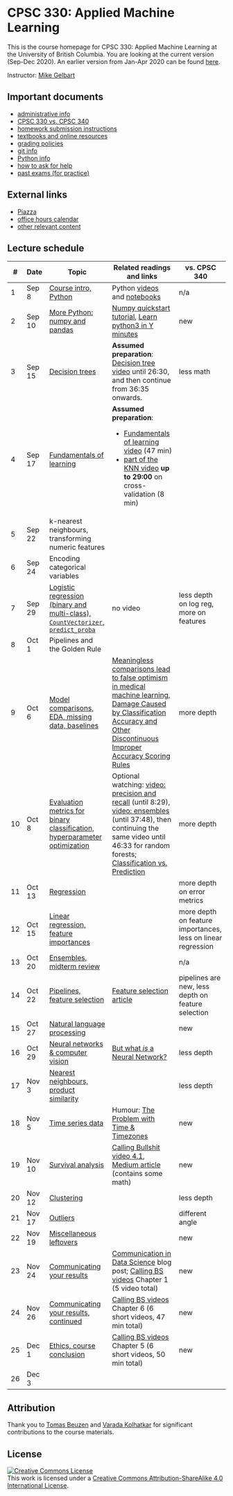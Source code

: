 # CPSC 330: Applied Machine Learning

This is the course homepage for CPSC 330: Applied Machine Learning at the University of British Columbia. You are looking at the current version (Sep-Dec 2020). An earlier version from Jan-Apr 2020 can be found [here](https://github.com/UBC-CS/cpsc330/tree/1.0).

Instructor: [Mike Gelbart](https://www.mikegelbart.com/)


## Important documents

* [administrative info](docs/course_info.md)
* [CPSC 330 vs. CPSC 340](docs/330_vs_340.md)
* [homework submission instructions](docs/homework_instructions.md)
* [textbooks and online resources](docs/resources.md)
* [grading policies](docs/grades.md)
* [git info](docs/git_installation.md)
* [Python info](docs/python_info.md)
* [how to ask for help](docs/asking_for_help.md)
* [past exams (for practice)](exams/)

## External links

* [Piazza](https://piazza.com/class/kb2e6nwu3uj23)
* [office hours calendar](http://www.cs.ubc.ca/~mgelbart/calendar.html)
* [other relevant content](https://www.youtube.com/watch?v=dQw4w9WgXcQ)

## Lecture schedule

| #  | Date  | Topic | Related readings and links | vs. CPSC 340 |
|--- |-------|--------|---------------------------|--------------------|
| 1 | Sep 8 | [Course intro, Python](lectures/01_syllabus-and-python.ipynb) | Python [videos](https://www.youtube.com/playlist?list=53Q26aQzhknaT3zwWvl7w8wQE) and [notebooks](https://github.com/UBC-MDS/DSCI_511_prog-dsci) |   n/a
| 2 | Sep 10 | [More Python: numpy and pandas](lectures/02_numpy-pandas.ipynb) | [Numpy quickstart tutorial](https://docs.scipy.org/doc/numpy/user/quickl), [Learn python3 in Y minutes](https://learnxinyminutes.com/docs/python3/) |  new
| 3 | Sep 15 | [Decision trees](lectures/03_decision-trees.ipynb) | **Assumed preparation**: [Decision tree video](https://youtu.be/WYDPYIe3RpQ?t=230) until 26:30, and then continue from 36:35 onwards. | less math
| 4 | Sep 17 | [Fundamentals of learning](lectures/04_fundamentals-of-learning.ipynb) | **Assumed preparation**: <ul><li>[Fundamentals of learning video](http.be/dPm-KTrJlFU?t=183) (47 min) <li>[part of the KNN video](https://youtu.be/JRF6oELLn0M?t=1248) **up to 29:00** on cross-validation (8 min)</ul> |
| 5 | Sep 22 | k-nearest neighbours, transforming numeric features | | 
| 6 | Sep 24 | Encoding categorical variables | | 
| 7 | Sep 29 | [Logistic regression (binary and multi-class), `CountVectorizer`, `predict_proba`](lectures/05_countvec-and-logreg.ipynb) | no video | less depth on log reg, more on features
| 8 | Oct 1 | Pipelines and the Golden Rule | |
| 9 | Oct 6 | [Model comparisons, EDA, missing data, baselines](lectures/07_census-data.ipynb) | [Meaningless comparisons lead to false optimism in medical machine learning](https://arxiv.org/pdf/1707.06289.pdf), [Damage Caused by Classification Accuracy and Other Discontinuous Improper Accuracy Scoring Rules](https://www.fharrell.com/post/class-damage/) | more depth
| 10 | Oct 8 | [Evaluation metrics for binary classification, hyperparameter optimization](lectures/08_classification-metrics-hyperopt.ipynb) | Optional watching: [video: precision and recall](https://youtu.be/3SD6fgNGZSo?t=214) (until 8:29), [video: ensembles](https://youtu.be/3SD6fgNGZSo?t=1386) (until 37:48), then continuing the same video until 46:33 for random forests; [Classification vs. Prediction](https://www.fharrell.com/post/classification/) | more depth
| 11 | Oct 13 | [Regression](lectures/09_regression-housing-data.ipynb) | |  more depth on error metrics
| 12 | Oct 15 | [Linear regression, feature importances](lectures/10_feature-importances.ipynb)  |  | more depth on feature importances, less on linear regression
| 13 | Oct 20 | [Ensembles, midterm review](lectures/11_ensembles-review.ipynb) |  | n/a
| 14 | Oct 22 | [Pipelines, feature selection](lectures/12_feature-selection-pipelines.ipynb) | [Feature selection article](https://towardsdatascience.com/featuion-techniques-in-machine-learning-with-python-f24e7da3f36e) | pipelines are new, less depth on feature selection
| 15 | Oct 27 | [Natural language processing](lectures/13_natural-language-processing.ipynb) |  |  new
| 16 | Oct 29 | [Neural networks & computer vision](lectures/14_neural-nets-computer-vision.ipynb) | [But what _is_ a Neural Network?](https://www.youtube.com/wrcAruvnKk&list=PLZHQObOWTQDNU6R1_67000Dx_ZCJB-3pi) | less depth
| 17 | Nov 3 | [Nearest neighbours, product similarity](lectures/15_nearest-neighbours.ipynb) | | less depth
| 18 | Nov 5 | [Time series data](lectures/16_time-series-data.ipynb) | Humour: [The Problem with Time & Timezones](https://www.youtube.com/watch?v=-5wpm-gesOY) | new 
| 19 | Nov 10 | [Survival analysis](lectures/17_survival-analysis.ipynb) | [Calling Bullshit video 4.1](https://www.youtube.com/watch?v=ITWQ5psx9Sw&list=D1Sje5jWxt-4CSZD7bUI4gSPS&index=19&t=0s), [Medium article](https://towardsdatascience.com/survisis-intuition-implementation-in-python-504fde4fcf8e) (contains some math) | new
| 20 | Nov 12 | [Clustering](lectures/18_clustering.ipynb) | | less depth
| 21 | Nov 17 | [Outliers](lectures/19_outliers.ipynb) |  | different angle
| 22 | Nov 19 | [Miscellaneous leftovers](lectures/20_miscellaneous-leftovers.ipynb) |  | new 
| 23 | Nov 24 | [Communicating your results](lectures/21_communication.ipynb) |  [Communication in Data Science](https://ubc-mds.github.io/2017-I-542-communication/) blog post; [Calling BS videos](https://www.youtube.com/playlist?list=PLPnZfvKID1Sje5jWxt-4CSZD7bUI4gSPS) Chapter 1 (5 video total) |  new
| 24 | Nov 26 | [Communicating your results, continued](lectures/22_communication-continued.ipynb) | [Calling BS videos](https://www.youtube.com/playlist?list=D1Sje5jWxt-4CSZD7bUI4gSPS) Chapter 6 (6 short videos, 47 min total) | new
| 25 | Dec 1 | [Ethics, course conclusion](lectures/23_ethics-conclusion.ipynb) |  [Calling BS videos](https://www.youtube.com/playlist?list=PLPnZfvKID1Sje5jWxt-4CSZD7bUI4gSPS) Chapter 5 (6 short videos, 50 min total) | new
| 26 | Dec 3 | | | 


## Attribution

Thank you to [Tomas Beuzen](https://tomasbeuzen.github.io/) and [Varada Kolhatkar](https://kvarada.github.io/) for significant contributions to the course materials.

## License

<a rel="license" href="http://creativecommons.org/licenses/by-sa/4.0/"><img alt="Creative Commons License" style="border-width:0" src="https://i.creativecommons.org/l/by-sa/4.0/88x31.png" /></a><br />This work is licensed under a <a rel="license" href="http://creativecommons.org/licenses/by-sa/4.0/">Creative Commons Attribution-ShareAlike 4.0 International License</a>.

